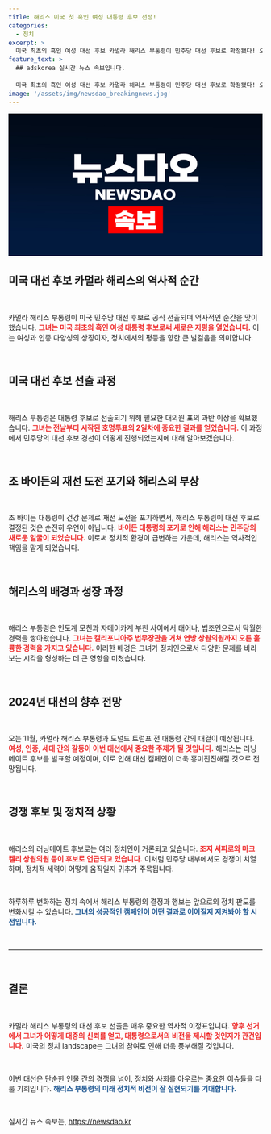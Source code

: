 ```yaml
---
title: 해리스 미국 첫 흑인 여성 대통령 후보 선정!
categories:
  - 정치
excerpt: >
  미국 최초의 흑인 여성 대선 후보 카멀라 해리스 부통령이 민주당 대선 후보로 확정됐다! 오는 11월, 도널드 트럼프 전 대통령과의 역사적인 대결이 예고되며 새로운 정치적 격변이 시작된다. 클릭하여 더 알아보세요!
feature_text: >
  ## adskorea 실시간 뉴스 속보입니다.

  미국 최초의 흑인 여성 대선 후보 카멀라 해리스 부통령이 민주당 대선 후보로 확정됐다! 오는 11월, 도널드 트럼프 전 대통령과의 역사적인 대결이 예고되며 새로운 정치적 격변이 시작된다. 클릭하여 더 알아보세요!
image: '/assets/img/newsdao_breakingnews.jpg'
---
```


<p><img src="/assets/img/newsdao_breakingnews.jpg" alt="adskorea 속보" /></p>

<h2 data-ke-size="size26">미국 대선 후보 카멀라 해리스의 역사적 순간</h2>

<p data-ke-size="size16">&nbsp;</p>

<p>카멀라 해리스 부통령이 미국 민주당 대선 후보로 공식 선출되며 역사적인 순간을 맞이했습니다. <b><span style="color: #ee2323;">그녀는 미국 최초의 흑인 여성 대통령 후보로써 새로운 지평을 열었습니다.</span></b> 이는 여성과 인종 다양성의 상징이자, 정치에서의 평등을 향한 큰 발걸음을 의미합니다. </p>

<p data-ke-size="size16">&nbsp;</p>

<h2 data-ke-size="size26">미국 대선 후보 선출 과정</h2>

<p data-ke-size="size16">&nbsp;</p>

<p>해리스 부통령은 대통령 후보로 선출되기 위해 필요한 대의원 표의 과반 이상을 확보했습니다. <b><span style="color: #ee2323;">그녀는 전날부터 시작된 호명투표의 2일차에 중요한 결과를 얻었습니다.</span></b> 이 과정에서 민주당의 대선 후보 경선이 어떻게 진행되었는지에 대해 알아보겠습니다. </p>

<p data-ke-size="size16">&nbsp;</p>

<h2 data-ke-size="size26">조 바이든의 재선 도전 포기와 해리스의 부상</h2>

<p data-ke-size="size16">&nbsp;</p>

<p>조 바이든 대통령이 건강 문제로 재선 도전을 포기하면서, 해리스 부통령이 대선 후보로 결정된 것은 순전히 우연이 아닙니다. <b><span style="color: #ee2323;">바이든 대통령의 포기로 인해 해리스는 민주당의 새로운 얼굴이 되었습니다.</span></b> 이로써 정치적 환경이 급변하는 가운데, 해리스는 역사적인 책임을 맡게 되었습니다. </p>

<p data-ke-size="size16">&nbsp;</p>

<h2 data-ke-size="size26">해리스의 배경과 성장 과정</h2>

<p data-ke-size="size16">&nbsp;</p>

<p>해리스 부통령은 인도계 모친과 자메이카계 부친 사이에서 태어나, 법조인으로서 탁월한 경력을 쌓아왔습니다. <b><span style="color: #ee2323;">그녀는 캘리포니아주 법무장관을 거쳐 연방 상원의원까지 오른 훌륭한 경력을 가지고 있습니다.</span></b> 이러한 배경은 그녀가 정치인으로서 다양한 문제를 바라보는 시각을 형성하는 데 큰 영향을 미쳤습니다. </p>

<p data-ke-size="size16">&nbsp;</p>

<h2 data-ke-size="size26">2024년 대선의 향후 전망</h2>

<p data-ke-size="size16">&nbsp;</p>

<p>오는 11월, 카멀라 해리스 부통령과 도널드 트럼프 전 대통령 간의 대결이 예상됩니다. <b><span style="color: #ee2323;">여성, 인종, 세대 간의 갈등이 이번 대선에서 중요한 주제가 될 것입니다.</span></b> 해리스는 러닝메이트 후보를 발표할 예정이며, 이로 인해 대선 캠페인이 더욱 흥미진진해질 것으로 전망됩니다. </p>

<p data-ke-size="size16">&nbsp;</p>

<h2 data-ke-size="size26">경쟁 후보 및 정치적 상황</h2>

<p data-ke-size="size16">&nbsp;</p>

<p>해리스의 러닝메이트 후보로는 여러 정치인이 거론되고 있습니다. <b><span style="color: #ee2323;">조지 셔피로와 마크 켈리 상원의원 등이 후보로 언급되고 있습니다.</span></b> 이처럼 민주당 내부에서도 경쟁이 치열하며, 정치적 세력이 어떻게 움직일지 귀추가 주목됩니다. </p>

<p data-ke-size="size16">&nbsp;</p>

<p>하루하루 변화하는 정치 속에서 해리스 부통령의 결정과 행보는 앞으로의 정치 판도를 변화시킬 수 있습니다. <b><span style="color: #1a5490;">그녀의 성공적인 캠페인이 어떤 결과로 이어질지 지켜봐야 할 시점입니다.</span></b> </p>

<p data-ke-size="size16">&nbsp;</p>

<hr style="border-top: 1px solid #ccc;">

<p data-ke-size="size16">&nbsp;</p>

<h2 data-ke-size="size26">결론</h2>

<p data-ke-size="size16">&nbsp;</p>

<p>카멀라 해리스 부통령의 대선 후보 선출은 매우 중요한 역사적 이정표입니다. <b><span style="color: #ee2323;">향후 선거에서 그녀가 어떻게 대중의 신뢰를 얻고, 대통령으로서의 비전을 제시할 것인지가 관건입니다.</span></b> 미국의 정치 landscape는 그녀의 참여로 인해 더욱 풍부해질 것입니다. </p>

<p data-ke-size="size16">&nbsp;</p>

<p>이번 대선은 단순한 인물 간의 경쟁을 넘어, 정치와 사회를 아우르는 중요한 이슈들을 다룰 기회입니다. <b><span style="color: #1a5490;">해리스 부통령의 미래 정치적 비전이 잘 실현되기를 기대합니다.</span></b> </p>

<p data-ke-size="size16">&nbsp;</p>
실시간 뉴스 속보는, <a href="https://newsdao.kr" rel="dofollow">https://newsdao.kr</a>


